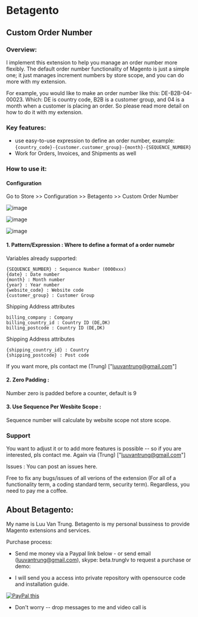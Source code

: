 # Betagento
## Custom Order Number 

### Overview:
I implement this extension to help you manage an order number more flexibly. The default order number functionality of Magento is just a simple one; it just manages increment numbers by store scope, and you can do more with my extension.

For example, you would like to make an order number like this: DE-B2B-04-00023. Which: DE is country code, B2B is a customer group, and 04 is a month when a customer is placing an order. So please read more detail on how to do it with my extension.


### Key features:
- use easy-to-use expression to define an order number, example:  `{country_code}-{customer.customer_group}-{month}-{SEQUENCE_NUMBER}`
- Work for Orders, Invoices, and Shipments as well

### How to use it:
#### Configuration
Go to Store >> Configuration >> Betagento >> Custom Order Number

![image](https://user-images.githubusercontent.com/820411/144455147-dbf0ef01-4250-4887-b414-1ef13ac89bb5.png)

![image](https://user-images.githubusercontent.com/820411/144455202-8f7098b4-cf97-41a1-8b00-69f503c7c7b2.png)

![image](https://user-images.githubusercontent.com/820411/144455233-98211803-f867-4c1e-be92-1654725b844d.png)



#### 1. Pattern/Expression : Where to define a format of a order numebr 
Variables already supported:

```
{SEQUENCE_NUMBER} : Sequence Number (0000xxx)
{date} : Date number 
{month} : Month number 
{year} : Year number
{website_code} : Website code
{customer_group} : Customer Group
```
Shipping Address attributes 

```
billing_company : Company
billing_country_id : Country ID (DE,DK)
billing_postcode : Country ID (DE,DK)
```
Shipping Address attributes 

```
{shipping_country_id} : Country 
{shipping_postcode} : Post code
```

If you want more, pls contact me (Trung) ["luuvantrung@gmail.com"]

#### 2. Zero Padding : 
Number zero is padded before a counter, default is 9

#### 3. Use Sequence Per Wesbite Scope : 
Sequence number will calculate by website scope not store scope.

### Support
You want to adjust it or to add more features is possible -- so if you are interested, pls contact me. Again via (Trung) ["luuvantrung@gmail.com"]

Issues : You can post an issues here.

Free to fix any bugs/issues of all verions of the extension (For all of a functionality term, a coding standard term, security term). Regardless, you need to pay me a coffee. 


## About Betagento: 
My name is Luu Van Trung. Betagento is my personal bussiness to provide Magento extensions and services. 

Purchase process:

- Send me money via a Paypal link below - or send email (luuvantrung@gmail.com), skype: beta.trunglv to request a purchase or demo:

- I will send you a access into private repository with opensource code and installation guide.

<p>
<a href="https://www.paypal.com/cgi-bin/webscr?cmd=_s-xclick&hosted_button_id=6DNEKNWFVXKKA" 
target="_blank">
<img src="https://www.paypalobjects.com/en_US/GB/i/btn/btn_buynowCC_LG.gif" alt="PayPal this" 
title="PayPal – The safer, easier way to pay online!" border="0" />
</a>
</p>

- Don't worry -- drop messages to me and video call is 

